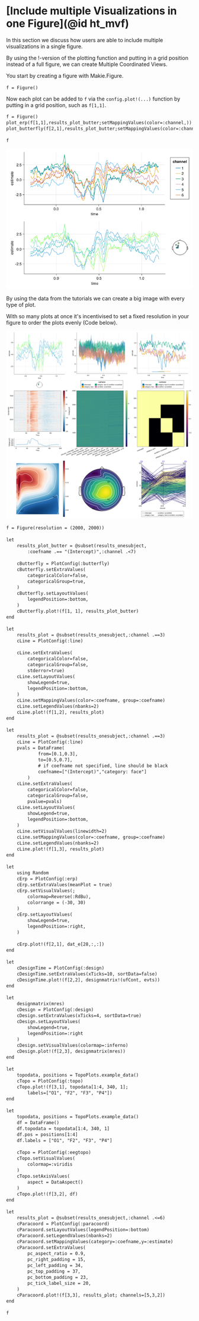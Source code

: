 # [Include multiple Visualizations in one Figure](@id ht_mvf)

In this section we discuss how users are able to include multiple visualizations in a single figure.

By using the !-version of the plotting function and putting in a grid position instead of a full figure, we can create Multiple Coordinated Views.

You start by creating a figure with Makie.Figure. 

`f = Figure()`

Now each plot can be added to `f` via the `config.plot!(...)` function by putting in a grid position, such as `f[1,1]`.

```
f = Figure()
plot_erp(f[1,1],results_plot_butter;setMappingValues(color=:channel,))
plot_butterfly(f[2,1],results_plot_butter;setMappingValues(color=:channel,))

f
```

![Simple Coordinated Multiple Views](../images/two_plots.png)

By using the data from the tutorials we can create a big image with every type of plot.

With so many plots at once it's incentivised to set a fixed resolution in your figure to order the plots evenly (Code below).


![Coordinated Multiple Views](../images/every_plot.png)

```
f = Figure(resolution = (2000, 2000))

let
    results_plot_butter = @subset(results_onesubject,
        :coefname .== "(Intercept)",:channel .<7)

    cButterfly = PlotConfig(:butterfly)
    cButterfly.setExtraValues(
        categoricalColor=false,
        categoricalGroup=true,
    )
    cButterfly.setLayoutValues(
        legendPosition=:bottom,
    )
    cButterfly.plot!(f[1, 1], results_plot_butter)
end

let    
    results_plot = @subset(results_onesubject,:channel .==3)
    cLine = PlotConfig(:line)

    cLine.setExtraValues(
        categoricalColor=false,
        categoricalGroup=false,
        stderror=true)
    cLine.setLayoutValues(
        showLegend=true,
        legendPosition=:bottom,
    )
    cLine.setMappingValues(color=:coefname, group=:coefname)
    cLine.setLegendValues(nbanks=2)
    cLine.plot!(f[1,2], results_plot)
end

let    
    results_plot = @subset(results_onesubject,:channel .==3)
    cLine = PlotConfig(:line)
    pvals = DataFrame(
            from=[0.1,0.3],
            to=[0.5,0.7],
            # if coefname not specified, line should be black
            coefname=["(Intercept)","category: face"]
        )
    cLine.setExtraValues(
        categoricalColor=false,
        categoricalGroup=false,
        pvalue=pvals)
    cLine.setLayoutValues(
        showLegend=true,
        legendPosition=:bottom,
    )
    cLine.setVisualValues(linewidth=2)
    cLine.setMappingValues(color=:coefname, group=:coefname)
    cLine.setLegendValues(nbanks=2)
    cLine.plot!(f[1,3], results_plot)
end

let
    using Random
    cErp = PlotConfig(:erp)
    cErp.setExtraValues(meanPlot = true)
    cErp.setVisualValues(;
        colormap=Reverse(:RdBu),
        colorrange = (-30, 30)
    )
    cErp.setLayoutValues(
        showLegend=true,
        legendPosition=:right,
    )

    cErp.plot!(f[2,1], dat_e[28,:,:])
end

let
    cDesignTime = PlotConfig(:design)
    cDesignTime.setExtraValues(xTicks=10, sortData=false)
    cDesignTime.plot!(f[2,2], designmatrix!(ufCont, evts))
end

let
    designmatrix(mres)
    cDesign = PlotConfig(:design)
    cDesign.setExtraValues(xTicks=4, sortData=true)
    cDesign.setLayoutValues(
        showLegend=true,
        legendPosition=:right
    )
    cDesign.setVisualValues(colormap=:inferno)
    cDesign.plot!(f[2,3], designmatrix(mres))
end

let
    topodata, positions = TopoPlots.example_data()
    cTopo = PlotConfig(:topo)
    cTopo.plot!(f[3,1], topodata[1:4, 340, 1];
        labels=["O1", "F2", "F3", "P4"])
end

let
    topodata, positions = TopoPlots.example_data()
    df = DataFrame()
    df.topodata = topodata[1:4, 340, 1]
    df.pos = positions[1:4]
    df.labels = ["O1", "F2", "F3", "P4"]
    
    cTopo = PlotConfig(:eegtopo)
    cTopo.setVisualValues(
        colormap=:viridis
    )
    cTopo.setAxisValues(
        aspect = DataAspect()
    )
    cTopo.plot!(f[3,2], df)
end

let
    results_plot = @subset(results_onesubject,:channel .<=6)
    cParacoord = PlotConfig(:paracoord)
    cParacoord.setLayoutValues(legendPosition=:bottom)
    cParacoord.setLegendValues(nbanks=2)
    cParacoord.setMappingValues(category=:coefname,y=:estimate)
    cParacoord.setExtraValues(
        pc_aspect_ratio = 0.9,
        pc_right_padding = 15,
        pc_left_padding = 34,
        pc_top_padding = 37,
        pc_bottom_padding = 23,
        pc_tick_label_size = 20,
    )
    cParacoord.plot!(f[3,3], results_plot; channels=[5,3,2])    
end

f
```

